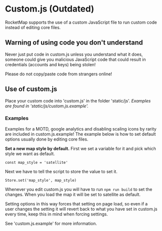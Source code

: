 # Custom.js (Outdated)
RocketMap supports the use of a custom JavaScript file to run custom code instead of editing core files.

## Warning of using code you don't understand
Never just put code in custom.js unless you understand what it does, someone could give you malicious JavaScript code that could result in credentials (accounts and keys) being stolen!

Please do not copy/paste code from strangers online!

## Use of custom.js
Place your custom code into 'custom.js' in the folder 'static/js'. *Examples are found in 'static/js/custom.js.example'.*

### Examples
Examples for a MOTD, google analytics and disabling scaling icons by rarity are included in custom.js.example!
The example below is how to set default options usually done by editing core files.

**Set a new map style by default.**
First we set a variable for it and pick which style we want as default.
```
const map_style = 'satellite'
```
Next we have to tell the script to store the value to set it.
```
Store.set('map_style', map_style)
```
Whenever you edit custom.js you will have to run `npm run build` to set the changes.
When you load the map it will be set to satellite as default.

Setting options in this way forces that setting on page load, so even if a user changes the setting it will revert back to what you have set in custom.js every time, keep this in mind when forcing settings.

See 'custom.js.example' for more information.
